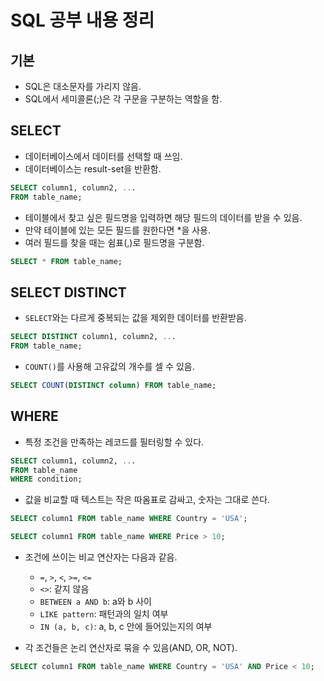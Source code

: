 # SQL 공부 내용 정리

## 기본

- SQL은 대소문자를 가리지 않음.
- SQL에서 세미콜론(;)은 각 구문을 구분하는 역할을 함.

## SELECT

- 데이터베이스에서 데이터를 선택할 때 쓰임.
- 데이터베이스는 result-set을 반환함.

```sql
SELECT column1, column2, ...
FROM table_name;
```

- 테이블에서 찾고 싶은 필드명을 입력하면 해당 필드의 데이터를 받을 수 있음.
- 만약 테이블에 있는 모든 필드를 원한다면 \*을 사용.
- 여러 필드를 찾을 때는 쉼표(,)로 필드명을 구분함.

```sql
SELECT * FROM table_name;
```

## SELECT DISTINCT

- `SELECT`와는 다르게 중복되는 값을 제외한 데이터를 반환받음.

```SQL
SELECT DISTINCT column1, column2, ...
FROM table_name;
```

- `COUNT()`를 사용해 고유값의 개수를 셀 수 있음.

```SQL
SELECT COUNT(DISTINCT column) FROM table_name;
```

## WHERE

- 특정 조건을 만족하는 레코드를 필터링할 수 있다.

```sql
SELECT column1, column2, ...
FROM table_name
WHERE condition;
```

- 값을 비교할 때 텍스트는 작은 따옴표로 감싸고, 숫자는 그대로 쓴다.

```sql
SELECT column1 FROM table_name WHERE Country = 'USA';
```

```sql
SELECT column1 FROM table_name WHERE Price > 10;
```

- 조건에 쓰이는 비교 연산자는 다음과 같음.

  - `=`, `>`, `<`, `>=`, `<=`
  - `<>`: 같지 않음
  - `BETWEEN a AND b`: a와 b 사이
  - `LIKE pattern`: 패턴과의 일치 여부
  - `IN (a, b, c)`: a, b, c 안에 들어있는지의 여부

- 각 조건들은 논리 연산자로 묶을 수 있음(AND, OR, NOT).

```sql
SELECT column1 FROM table_name WHERE Country = 'USA' AND Price < 10;
```
